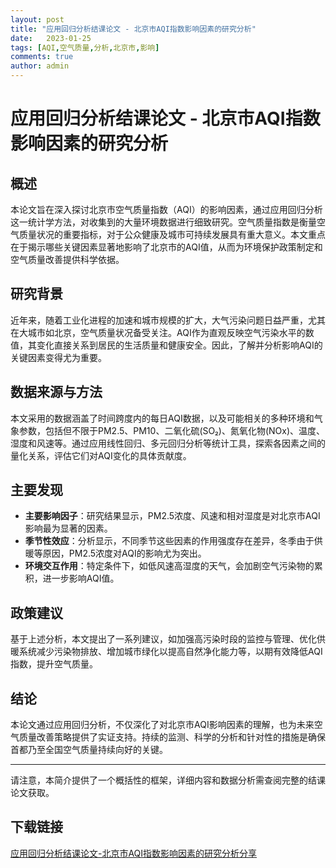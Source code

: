 ```yaml
---
layout: post
title: "应用回归分析结课论文 - 北京市AQI指数影响因素的研究分析"
date:   2023-01-25
tags: [AQI,空气质量,分析,北京市,影响]
comments: true
author: admin
---
```

# 应用回归分析结课论文 - 北京市AQI指数影响因素的研究分析

## 概述

本论文旨在深入探讨北京市空气质量指数（AQI）的影响因素，通过应用回归分析这一统计学方法，对收集到的大量环境数据进行细致研究。空气质量指数是衡量空气质量状况的重要指标，对于公众健康及城市可持续发展具有重大意义。本文重点在于揭示哪些关键因素显著地影响了北京市的AQI值，从而为环境保护政策制定和空气质量改善提供科学依据。

## 研究背景

近年来，随着工业化进程的加速和城市规模的扩大，大气污染问题日益严重，尤其在大城市如北京，空气质量状况备受关注。AQI作为直观反映空气污染水平的数值，其变化直接关系到居民的生活质量和健康安全。因此，了解并分析影响AQI的关键因素变得尤为重要。

## 数据来源与方法

本文采用的数据涵盖了时间跨度内的每日AQI数据，以及可能相关的多种环境和气象参数，包括但不限于PM2.5、PM10、二氧化硫(SO₂)、氮氧化物(NOx)、温度、湿度和风速等。通过应用线性回归、多元回归分析等统计工具，探索各因素之间的量化关系，评估它们对AQI变化的具体贡献度。

## 主要发现

- **主要影响因子**：研究结果显示，PM2.5浓度、风速和相对湿度是对北京市AQI影响最为显著的因素。
- **季节性效应**：分析显示，不同季节这些因素的作用强度存在差异，冬季由于供暖等原因，PM2.5浓度对AQI的影响尤为突出。
- **环境交互作用**：特定条件下，如低风速高湿度的天气，会加剧空气污染物的累积，进一步影响AQI值。

## 政策建议

基于上述分析，本文提出了一系列建议，如加强高污染时段的监控与管理、优化供暖系统减少污染物排放、增加城市绿化以提高自然净化能力等，以期有效降低AQI指数，提升空气质量。

## 结论

本论文通过应用回归分析，不仅深化了对北京市AQI影响因素的理解，也为未来空气质量改善策略提供了实证支持。持续的监测、科学的分析和针对性的措施是确保首都乃至全国空气质量持续向好的关键。

---

请注意，本简介提供了一个概括性的框架，详细内容和数据分析需查阅完整的结课论文获取。

## 下载链接

[应用回归分析结课论文-北京市AQI指数影响因素的研究分析分享](https://pan.quark.cn/s/61500ba0a07f)